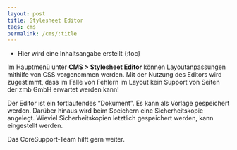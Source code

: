 ```yaml
---
layout: post
title: Stylesheet Editor
tags: cms
permalink: /cms/:title
---
```



+ Hier wird eine Inhaltsangabe erstellt
{:toc}




Im Hauptmenü unter **CMS > Stylesheet Editor** können Layoutanpassungen mithilfe von CSS vorgenommen werden. Mit der Nutzung des Editors wird zugestimmt, dass im Falle von Fehlern im Layout kein Support von Seiten der zmb GmbH erwartet werden kann!




Der Editor ist ein fortlaufendes “Dokument”. Es kann als Vorlage gespeichert werden. Darüber hinaus wird beim Speichern eine Sicherheitskopie angelegt. Wieviel Sicherheitskopien letztlich gespeichert werden, kann eingestellt werden. 


Das CoreSupport-Team hilft gern weiter.
